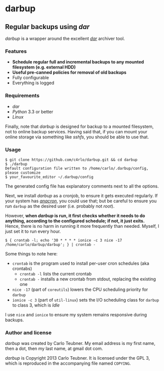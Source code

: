 # darbup
## Regular backups using _dar_

_darbup_ is a wrapper around the excellent [_dar_](http://dar.linux.free.fr/) archiver tool.

### Features

- **Schedule regular full and incremental backups to any mounted filesystem (e.g. external HDD)**
- **Useful pre-canned policies for removal of old backups**
- Fully configurable
- Everything is logged

### Requirements

- _dar_
- _Python_ 3.3 or better
- _Linux_

Finally, note that _darbup_ is designed for backup to a mounted filesystem, not to online backup services. Having said that, if you can mount your online storage via something like _sshfs_, you should be able to use that.

### Usage

```
$ git clone https://github.com/c4rlo/darbup.git && cd darbup
$ ./darbup
Default configuration file written to /home/carlo/.darbup/config, please customize
$ your_favourite_editor ~/.darbup/config
```

The generated config file has explanatory comments next to all the options.

Next, we install _darbup_ as a cronjob, to ensure it gets executed regularly. If your system has [_anacron_](http://anacron.sourceforge.net/), you could use that; but be careful to ensure you run `darbup` as the desired user (i.e. probably not _root_).

However, **when _darbup_ is run, it first checks whether it needs to do anything, according to the configured schedule; if not, it just exits.** Hence, there is no harm in running it more frequently than needed. Myself, I just set it to run every hour.

```
$ { crontab -l; echo '30 * * * * ionice -c 3 nice -17 /home/carlo/darbup/darbup'; } | crontab -
```

Some things to note here:

- `crontab` is the program used to install per-user cron schedules (aka crontabs)
  - `crontab -l` lists the current crontab
  - `crontab -` installs a new crontab from stdout, replacing the existing one
- `nice -17` (part of `coreutils`) lowers the CPU scheduling priority for `darbup`
- `ionice -c 3` (part of `util-linux`) sets the I/O scheduling class for `darbup` to class 3, which is _Idle_

I use `nice` and `ionice` to ensure my system remains responsive during backups.

### Author and license

_darbup_ was created by Carlo Teubner. My email address is my first name, then a dot, then my last name, at gmail dot com.

_darbup_ is Copyright 2013 Carlo Teubner. It is licensed under the GPL 3, which is reproduced in the accompanying file named `COPYING`.
